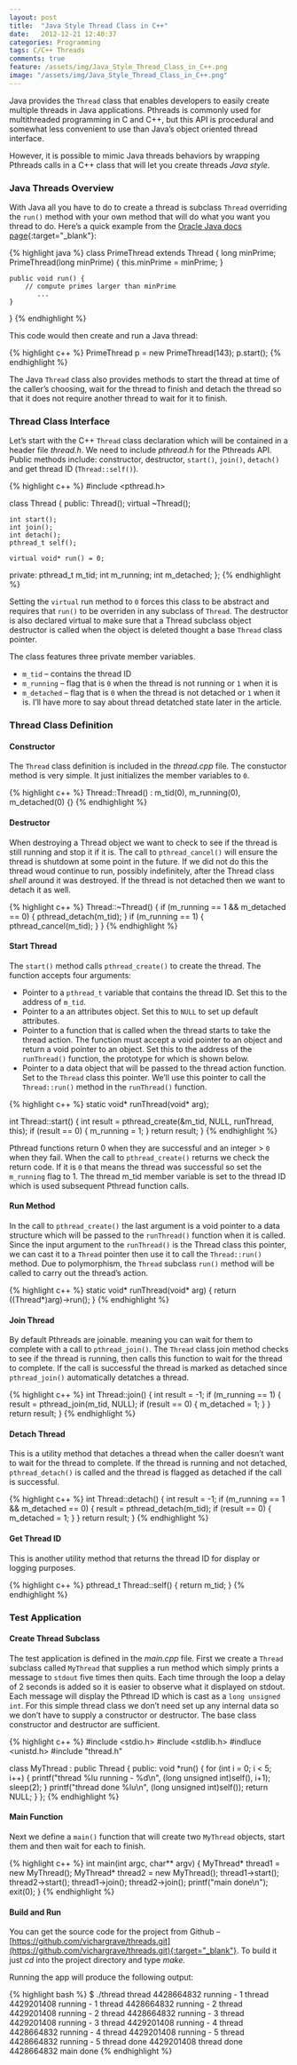 ```yaml
---
layout: post
title:  "Java Style Thread Class in C++"
date:   2012-12-21 12:40:37
categories: Programming
tags: C/C++ Threads
comments: true
feature: /assets/img/Java_Style_Thread_Class_in_C++.png
image: "/assets/img/Java_Style_Thread_Class_in_C++.png"
---
```

Java provides the `Thread` class that enables developers to easily create multiple threads in Java applications. Pthreads is commonly used for multithreaded programming in C and C++, but this API is procedural and somewhat less convenient to use than Java’s object oriented thread interface.

However, it is possible to mimic Java threads behaviors by wrapping Pthreads calls in a C++ class that will let you create threads *Java style*.

<!--more-->

### Java Threads Overview

With Java all you have to do to create a thread is subclass `Thread` overriding the `run()` method with your own method that will do what you want you thread to do. Here’s a quick example from the [Oracle Java docs page](http://docs.oracle.com/javase/6/docs/api/java/lang/Thread.html){:target="_blank"}:

{% highlight java %}
class PrimeThread extends Thread {
    long minPrime;
    PrimeThread(long minPrime) {
        this.minPrime = minPrime;
    }

    public void run() {
        // compute primes larger than minPrime
           ...
    }
}
{% endhighlight %}

This code would then create and run a Java thread:

{% highlight c++ %}
PrimeThread p = new PrimeThread(143);
p.start();
{% endhighlight %}

The Java `Thread` class also provides methods to start the thread at time of the caller’s choosing, wait for the thread to finish and detach the thread so that it does not require another thread to wait for it to finish.

### Thread Class Interface

Let’s start with the C++ `Thread` class declaration which will be contained in a header file *thread.h*. We need to include *pthread.h* for the Pthreads API. Public methods include: constructor, destructor, `start()`, `join()`, `detach()` and get thread ID (`Thread::self()`).

{% highlight c++ %}
#include <pthread.h>

class Thread
{
  public:
    Thread();
    virtual ~Thread();

    int start();
    int join();
    int detach();
    pthread_t self();

    virtual void* run() = 0;

  private:
    pthread_t  m_tid;
    int        m_running;
    int        m_detached;
};
{% endhighlight %}

Setting the `virtual` run method to `0` forces this class to be abstract and requires that `run()` to be overriden in any subclass of `Thread`. The destructor is also declared virtual to make sure that a Thread subclass object destructor is called when the object is deleted thought a base `Thread` class pointer.

The class features three private member variables.

- `m_tid` – contains the thread ID
- `m_running` – flag that is `0` when the thread is not running or `1` when it is
- `m_detached` – flag that is `0` when the thread is not detached or `1` when it is. I’ll have more to say about thread detatched state later in the article.

### Thread Class Definition

#### Constructor

The `Thread` class definition is included in the *thread.cpp* file. The constuctor method is very simple. It just initializes the member variables to `0`.

{% highlight c++ %}
Thread::Thread() : m_tid(0), m_running(0), m_detached(0) {}
{% endhighlight %}

#### Destructor

When destroying a Thread object we want to check to see if the thread is still running and stop it if it is. The call to `pthread_cancel()` will ensure the thread is shutdown at some point in the future. If we did not do this the thread woud continue to run, possibly indefinitely, after the Thread class *shell* around it was destroyed. If the thread is not detached then we want to detach it as well.

{% highlight c++ %}
Thread::~Thread()
{
    if (m_running == 1 && m_detached == 0) {
        pthread_detach(m_tid);
    }
    if (m_running == 1) {
        pthread_cancel(m_tid);
    }
}
{% endhighlight %}

#### Start Thread

The `start()` method calls `pthread_create()` to create the thread. The function accepts four arguments:

- Pointer to a `pthread_t` variable that contains the thread ID. Set this to the address of `m_tid`.
- Pointer to a an attributes object. Set this to `NULL` to set up default attributes.
- Pointer to a function that is called when the thread starts to take the thread action. The function must accept a void  pointer to an object and return a void pointer to an object. Set this to the address of the `runThread()` function, the prototype for which is shown below.
- Pointer to a data object that will be passed to the thread action function. Set to the `Thread` class this pointer. We’ll use this pointer to call the `Thread::run()` method in the `runThread()` function.

{% highlight c++ %}
static void* runThread(void* arg);

int Thread::start()
{
    int result = pthread_create(&m_tid, NULL, runThread, this);
    if (result == 0) {
        m_running = 1;
    }
    return result;
}
{% endhighlight %}

Pthread functions return 0 when they are successful and an integer > `0` when they fail. When the call to `pthread_create()` returns we check the return code. If it is `0` that means the thread was successful so set the `m_running` flag to 1. The thread m_tid member variable is set to the thread ID which is used subsequent Pthread function calls.

#### Run Method

In the call to `pthread_create()` the last argument is a void pointer to a data structure which will be passed to the `runThread()` function when it is called. Since the input argument to the `runThread()` is the Thread class this pointer, we can cast it to a `Thread` pointer then use it to call the `Thread::run()` method. Due to polymorphism, the `Thread` subclass `run()` method will be called to carry out the thread’s action.

{% highlight c++ %}
static void* runThread(void* arg)
{
    return ((Thread*)arg)->run();
}
{% endhighlight %}

#### Join Thread

By default Pthreads are joinable. meaning you can wait for them to complete with a call to `pthread_join()`. The `Thread` class join method checks to see if the thread is running, then calls this function to wait for the thread to complete. If the call is successful the thread is marked as detached since `pthread_join()` automatically detatches a thread.

{% highlight c++ %}
int Thread::join()
{
    int result = -1;
    if (m_running == 1) {
        result = pthread_join(m_tid, NULL);
        if (result == 0) {
            m_detached = 1;
        }
    }
    return result;
}
{% endhighlight %}

#### Detach Thread

This is a utility method that detaches a thread when the caller doesn’t want to wait for the thread to complete. If the thread is running and not detached, `pthread_detach()` is called and the thread is flagged as detached if the call is successful.

{% highlight c++ %}
int Thread::detach()
{
    int result = -1;
    if (m_running == 1 && m_detached == 0) {
        result = pthread_detach(m_tid);
        if (result == 0) {
            m_detached = 1;
        }
    }
    return result;
}
{% endhighlight %}

#### Get Thread ID

This is another utility method that returns the thread ID for display or logging purposes.

{% highlight c++ %}
pthread_t Thread::self() {
    return m_tid;
}
{% endhighlight %}

### Test Application

#### Create Thread Subclass

The test application is defined in the *main.cpp* file. First we create a `Thread` subclass called `MyThread` that supplies a run method which simply prints a message to `stdout` five times then quits. Each time through the loop a delay of 2 seconds is added so it is easier to observe what it displayed on stdout. Each message will display the Pthread ID which is cast as a `long unsigned int`. For this simple thread class we don’t need set up any internal data so we don’t have to supply a constructor or destructor. The base class constructor and destructor are sufficient.

{% highlight c++ %}
#include <stdio.h>
#include <stdlib.h>
#indluce <unistd.h>
#include "thread.h"

class MyThread : public Thread
{
  public:
    void *run() {
        for (int i = 0; i < 5; i++) {
            printf("thread %lu running - %d\n",  (long unsigned int)self(), i+1);
            sleep(2);
        }
        printf("thread done %lu\n", (long unsigned int)self());
        return NULL;
    }
};
{% endhighlight %}

#### Main Function

Next we define a `main()` function that will create two `MyThread` objects, start them and then wait for each to finish.

{% highlight c++ %}
int main(int argc, char** argv)
{
    MyThread* thread1 = new MyThread();
    MyThread* thread2 = new MyThread();
    thread1->start();
    thread2->start();
    thread1->join();
    thread2->join();
    printf("main done\n");
    exit(0);
}
{% endhighlight %}

#### Build and Run

You can get the source code for the project from Github – [https://github.com/vichargrave/threads.git](https://github.com/vichargrave/threads.git){:target="_blank"}. To build it just *cd* into the project directory and type *make*.

Running the app will produce the following output:

{% highlight bash %}
$ ./thread
thread 4428664832 running - 1
thread 4429201408 running - 1
thread 4428664832 running - 2
thread 4429201408 running - 2
thread 4428664832 running - 3
thread 4429201408 running - 3
thread 4429201408 running - 4
thread 4428664832 running - 4
thread 4429201408 running - 5
thread 4428664832 running - 5
thread done 4429201408
thread done 4428664832
main done
{% endhighlight %}
